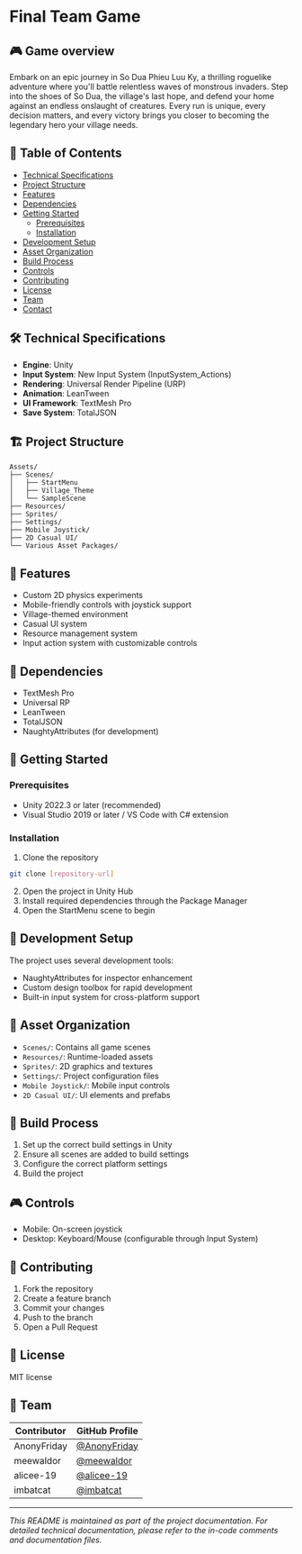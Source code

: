 # Final Team Game

## 🎮 Game overview

Embark on an epic journey in So Dua Phieu Luu Ky, a thrilling roguelike adventure where you'll battle relentless waves of monstrous invaders. Step into the shoes of So Dua, the village's last hope, and defend your home against an endless onslaught of creatures. Every run is unique, every decision matters, and every victory brings you closer to becoming the legendary hero your village needs.

## 📑 Table of Contents

- [Technical Specifications](#️-technical-specifications)
- [Project Structure](#️-project-structure)
- [Features](#-features)
- [Dependencies](#-dependencies)
- [Getting Started](#-getting-started)
  - [Prerequisites](#prerequisites)
  - [Installation](#installation)
- [Development Setup](#-development-setup)
- [Asset Organization](#-asset-organization)
- [Build Process](#-build-process)
- [Controls](#-controls)
- [Contributing](#-contributing)
- [License](#-license)
- [Team](#-team)
- [Contact](#-contact)

## 🛠️ Technical Specifications

- **Engine**: Unity
- **Input System**: New Input System (InputSystem_Actions)
- **Rendering**: Universal Render Pipeline (URP)
- **Animation**: LeanTween
- **UI Framework**: TextMesh Pro
- **Save System**: TotalJSON

## 🏗️ Project Structure

```
Assets/
├── Scenes/
│   ├── StartMenu
│   ├── Village_Theme
│   └── SampleScene
├── Resources/
├── Sprites/
├── Settings/
├── Mobile Joystick/
├── 2D Casual UI/
└── Various Asset Packages/
```

## 🎨 Features

- Custom 2D physics experiments
- Mobile-friendly controls with joystick support
- Village-themed environment
- Casual UI system
- Resource management system
- Input action system with customizable controls

## 🔧 Dependencies

- TextMesh Pro
- Universal RP
- LeanTween
- TotalJSON
- NaughtyAttributes (for development)

## 🚀 Getting Started

### Prerequisites

- Unity 2022.3 or later (recommended)
- Visual Studio 2019 or later / VS Code with C# extension

### Installation

1. Clone the repository

```bash
git clone [repository-url]
```

2. Open the project in Unity Hub
3. Install required dependencies through the Package Manager
4. Open the StartMenu scene to begin

## 🎯 Development Setup

The project uses several development tools:

- NaughtyAttributes for inspector enhancement
- Custom design toolbox for rapid development
- Built-in input system for cross-platform support

## 📁 Asset Organization

- `Scenes/`: Contains all game scenes
- `Resources/`: Runtime-loaded assets
- `Sprites/`: 2D graphics and textures
- `Settings/`: Project configuration files
- `Mobile Joystick/`: Mobile input controls
- `2D Casual UI/`: UI elements and prefabs

## 🔄 Build Process

1. Set up the correct build settings in Unity
2. Ensure all scenes are added to build settings
3. Configure the correct platform settings
4. Build the project

## 🎮 Controls

- Mobile: On-screen joystick
- Desktop: Keyboard/Mouse (configurable through Input System)

## 🤝 Contributing

1. Fork the repository
2. Create a feature branch
3. Commit your changes
4. Push to the branch
5. Open a Pull Request

## 📝 License

MIT license

## 👥 Team

| Contributor | GitHub Profile |
|------------|----------------|
| AnonyFriday | [@AnonyFriday](https://github.com/AnonyFriday) |
| meewaldor | [@meewaldor](https://github.com/meewaldor) |
| alicee-19 | [@alicee-19](https://github.com/alicee-19) |
| imbatcat | [@imbatcat](https://github.com/imbatcat) |

---

_This README is maintained as part of the project documentation. For detailed technical documentation, please refer to the in-code comments and documentation files._
